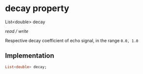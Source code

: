


# decay property







List&lt;double> decay
  
_<span class="feature">read / write</span>_



<p>Respective decay coefficient of echo signal, in the range <code>0.0, 1.0</code></p>



## Implementation

```dart
List<double> decay;
```







